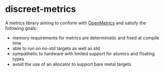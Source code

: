 discreet-metrics
===

A metrics library aiming to conform with [OpenMetrics](https://openmetrics.io/) and satisfy the following goals:

* memory requirements for metrics are deterministic and fixed at compile time
* able to run on no-std targets as well as std
* sympathetic to hardware with limited support for atomics and floating types
* avoid the use of an allocator to support bare metal targets
